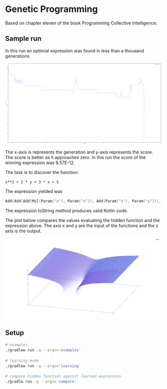 # Genetic Programming

Based on chapter eleven of the book Programming Collective Intelligence.

## Sample run

In this run an optimial expression was found in less than a thousand generations

![Sample run](output_sample.png)

The x-axis is represents the generation and y-axis represents the score. The
score is better as it approaches zero. In this run the score of the winning
expression was 9.57E-12.

The task is to discover the function:

```
x**2 + 2 * y + 3 * x + 5
```

The expression yielded was

```kotlin
Add(Add(Add(Mul(Param("x"), Param("x")), Add(Param("x"), Param("y"))), Add(Add(Param("x"), Add(Gt(Mul(Param("x"), Param("y")),If(Mul(If(Gt(Param("y"),Param("y")), Gt(Const(0.19461961582865006),Const(0.4055039316155936)), Param("y")), Sub(Gt(Const(0.875451443202543),Param("x")), Param("x"))), Gt(Mul(Const(0.12025225441289078), Const(0.11970683002894345)),Param("y")), If(Param("x"), Const(0.5347030795768023), Const(0.15515739996369393)))), Param("y"))), Param("x"))), Add(Add(Gt(Const(0.4858039982862735),Sub(Const(0.15187656831984542), Param("x"))), Gt(Const(0.8825479234040398),Const(0.7533698766486537))), Add(Gt(Add(Const(0.9526475953120076), Const(0.42252085669747863)),Const(0.8825479234040398)), Gt(Param("y"),Sub(Gt(Param("x"),Param("y")), Const(0.7914566521846355))))))
```

The expression toString method produces valid Kotlin code.

The plot below compares the values evaluating the hidden function and the
expression above. The axis x and y are the input of the functions and the z axis
is the output.

![Functions](output_sample_eval.png)

## Setup

```bash
# examples
./gradlew run -q --args='examples'

# learning mode
./gradlew run -q --args='learning'

# compare hidden function against learned expression
./gradlw run -q --args='compare'
```
